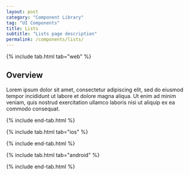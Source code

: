 ```yaml
---
layout: post
category: "Component Library"
tag: "UI Components"
title: Lists
subtitle: "Lists page description"
permalink: /components/lists/
---
```


<!-- Web tab -->
{% include tab.html tab="web" %}

## Overview

Lorem ipsum dolor sit amet, consectetur adipiscing elit, sed do eiusmod tempor incididunt ut labore et dolore magna aliqua. Ut enim ad minim veniam, quis nostrud exercitation ullamco laboris nisi ut aliquip ex ea commodo consequat.

{% include end-tab.html %}


<!-- iOS Tab -->
{% include tab.html tab="ios" %}

<!-- Tab Content -->

{% include end-tab.html %}


<!-- Android Tab -->
{% include tab.html tab="android" %}

<!-- Tab Content -->

{% include end-tab.html %}
